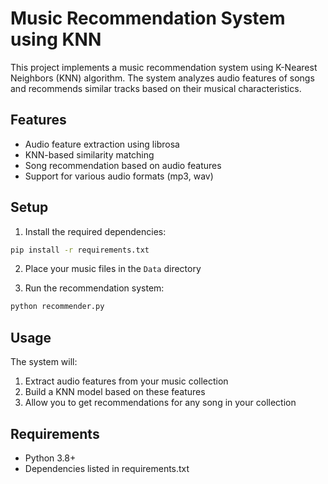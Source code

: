 # Music Recommendation System using KNN

This project implements a music recommendation system using K-Nearest Neighbors (KNN) algorithm. The system analyzes audio features of songs and recommends similar tracks based on their musical characteristics.

## Features

- Audio feature extraction using librosa
- KNN-based similarity matching
- Song recommendation based on audio features
- Support for various audio formats (mp3, wav)

## Setup

1. Install the required dependencies:
```bash
pip install -r requirements.txt
```

2. Place your music files in the `Data` directory

3. Run the recommendation system:
```bash
python recommender.py
```

## Usage

The system will:
1. Extract audio features from your music collection
2. Build a KNN model based on these features
3. Allow you to get recommendations for any song in your collection

## Requirements

- Python 3.8+
- Dependencies listed in requirements.txt
